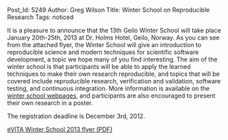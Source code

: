 Post_Id: 5249
Author: Greg Wilson
Title: Winter School on Reproducible Research
Tags: noticed


<p>It is a pleasure to announce that the 13th Geilo Winter School will take place January 20th-25th, 2013 at Dr. Holms Hotel, Geilo, Norway. As you can see from the attached flyer, the Winter School will give an introduction to reproducible science and modern techniques for scientific software development, a topic we hope many of you find interesting. The aim of the winter school is that participants will be able to apply the learned techniques to make their own research reproducible, and topics that will be covered include reproducible research, verification and validation, software testing, and continuous integration. More information is available on the <a href="http://www.sintef.no/eVITA/">winter school webpages</a>, and participants are also encouraged to present their own research in a poster.</p>

<p>The registration deadline is December 3rd, 2012.</p>

<p><a href="{{root_path}}/files/2012/11/eVITA_Winter_School_2013.pdf">eVITA Winter School 2013 flyer (PDF)</a></p>

